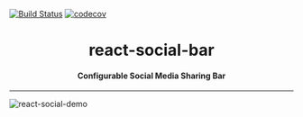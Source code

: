 [![Build Status](https://travis-ci.org/azamatsmith/react-social-bar.svg?branch=master)](https://travis-ci.org/azamatsmith/react-social-bar)
[![codecov](https://codecov.io/gh/azamatsmith/react-social-bar/branch/master/graph/badge.svg)](https://codecov.io/gh/azamatsmith/react-social-bar)


<h1 align="center">react-social-bar</h1>

<h4 align="center">
  Configurable Social Media Sharing Bar
</h4>

***





![react-social-demo](https://cloud.githubusercontent.com/assets/4824919/25258492/077d2eaa-25fd-11e7-8efa-b6329c8342f8.gif)

